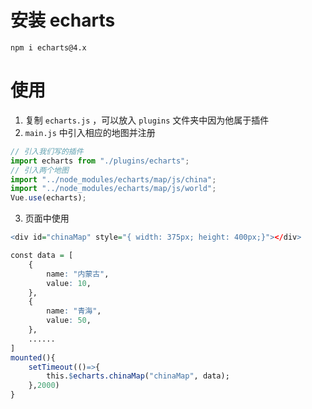 # 安装 echarts

`npm i echarts@4.x`

# 使用

1. 复制 `echarts.js` ，可以放入 `plugins` 文件夹中因为他属于插件
2. `main.js` 中引入相应的地图并注册

```javascript
// 引入我们写的插件
import echarts from "./plugins/echarts";
// 引入两个地图
import "../node_modules/echarts/map/js/china";
import "../node_modules/echarts/map/js/world";
Vue.use(echarts);
```

3. 页面中使用

```r
<div id="chinaMap" style="{ width: 375px; height: 400px;}"></div>

const data = [
    {
        name: "内蒙古",
        value: 10,
    },
    {
        name: "青海",
        value: 50,
    },
    ......
]
mounted(){
    setTimeout(()=>{
        this.$echarts.chinaMap("chinaMap", data);
    },2000)
}
```
